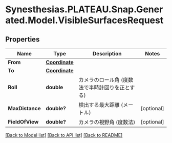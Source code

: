 # Synesthesias.PLATEAU.Snap.Generated.Model.VisibleSurfacesRequest

## Properties

Name | Type | Description | Notes
------------ | ------------- | ------------- | -------------
**From** | [**Coordinate**](Coordinate.md) |  | 
**To** | [**Coordinate**](Coordinate.md) |  | 
**Roll** | **double** | カメラのロール角 (度数法で半時計回りを正とする) | 
**MaxDistance** | **double?** | 検出する最大距離 (メートル) | [optional] 
**FieldOfView** | **double?** | カメラの視野角 (度数法) | [optional] 

[[Back to Model list]](../README.md#documentation-for-models) [[Back to API list]](../README.md#documentation-for-api-endpoints) [[Back to README]](../README.md)

